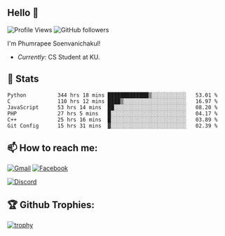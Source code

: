 
<h2>Hello 👋</h2> 

![Profile Views](https://komarev.com/ghpvc/?username=Homiez09&label=Profile%20views&color=0e75b6&style=flat)
![GitHub followers](https://img.shields.io/github/followers/HomieZ09.svg?style=social&label=Follow)


I'm Phumrapee Soenvanichakul!

- <i>Currently:</i> CS Student at KU.

<h2>👀 Stats</h2>

<!--START_SECTION:waka-->

```text
Python          344 hrs 18 mins █████████████▒░░░░░░░░░░░   53.01 %
C               110 hrs 12 mins ████▒░░░░░░░░░░░░░░░░░░░░   16.97 %
JavaScript      53 hrs 14 mins  ██░░░░░░░░░░░░░░░░░░░░░░░   08.20 %
PHP             27 hrs 5 mins   █░░░░░░░░░░░░░░░░░░░░░░░░   04.17 %
C++             25 hrs 16 mins  █░░░░░░░░░░░░░░░░░░░░░░░░   03.89 %
Git Config      15 hrs 31 mins  ▓░░░░░░░░░░░░░░░░░░░░░░░░   02.39 %
```

<!--END_SECTION:waka-->

<h2>📫 How to reach me:</h2>

<a href="mailto:phumrapeesoen1@gmail.com">![Gmail](https://img.shields.io/badge/Gmail-D14836?style=for-the-badge&logo=gmail&logoColor=white)</a> 
<a href="https://web.facebook.com/phumrapee.soenvanichakul.3/">![Facebook](https://img.shields.io/badge/Facebook-4267B2?style=for-the-badge&logo=facebook&logoColor=white)</a>

<a href="https://discord.gg/EWnAEUtFVm">![Discord](https://discord.c99.nl/widget/theme-1/297740667784921089.png)</a> 

<h2>🏆 Github Trophies:</h2>

[![trophy](https://github-profile-trophy.vercel.app/?username=Homiez09&theme=discord&row=1)](https://github.com/ryo-ma/github-profile-trophy)
